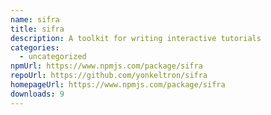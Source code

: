 ```yaml
---
name: sifra
title: sifra
description: A toolkit for writing interactive tutorials
categories:
  - uncategorized
npmUrl: https://www.npmjs.com/package/sifra
repoUrl: https://github.com/yonkeltron/sifra
homepageUrl: https://www.npmjs.com/package/sifra
downloads: 9
---
```

